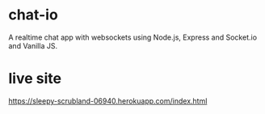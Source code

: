 # chat-io
A realtime chat app with websockets using Node.js, Express and Socket.io and Vanilla JS.

# live site
https://sleepy-scrubland-06940.herokuapp.com/index.html
